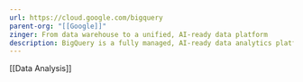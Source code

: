 ```yaml
---
url: https://cloud.google.com/bigquery
parent-org: "[[Google]]"
zinger: From data warehouse to a unified, AI-ready data platform
description: BigQuery is a fully managed, AI-ready data analytics platform that helps you maximize value from your data and is designed to be multi-engine, multi-format, and multi-cloud.
---
```

[[Data Analysis]]
